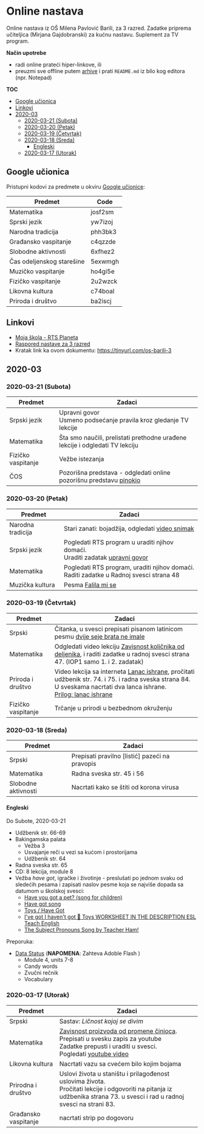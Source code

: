 <!-- omit in toc -->
# Online nastava 

Online nastava iz OŠ Milena Pavlović Barili, za 3 razred. Zadatke priprema učiteljica (Mirjana Gajdobranski) za kućnu nastavu. Suplement za TV program.

**Način upotrebe**

- radi online prateći hiper-linkove, ili
- preuzmi sve offline putem [arhive](https://github.com/majkinetor/online-nastava/archive/master.zip) i prati `README.md` iz bilo kog editora (npr. Notepad)

**TOC**

- [Google učionica](#google-u%c4%8dionica)
- [Linkovi](#linkovi)
- [2020-03](#2020-03)
  - [2020-03-21 (Subota)](#2020-03-21-subota)
  - [2020-03-20 (Petak)](#2020-03-20-petak)
  - [2020-03-19 (Četvrtak)](#2020-03-19-%c4%8cetvrtak)
  - [2020-03-18 (Sreda)](#2020-03-18-sreda)
    - [Engleski](#engleski)
  - [2020-03-17 (Utorak)](#2020-03-17-utorak)

## Google učionica

Pristupni kodovi za predmete u okviru [Google učionice](https://classroom.google.com):

|          Predmet          |  Code   |
| ------------------------- | ------- |
| Matematika                | josf2sm |
| Sprski jezik              | yw7izoj |
| Narodna tradicija         | phh3bk3 |
| Građansko vaspitanje      | c4qzzde |
| Slobodne aktivnosti       | 6xfhez2 |
| Čas odeljenskog starešine | 5exwmgh |
| Muzičko vaspitanje        | ho4gi5e |
| Fizičko vaspitanje        | 2u2wzck |
| Likovna kultura           | c74boal |
| Priroda i društvo         | ba2iscj |



## Linkovi

- [Moja škola - RTS Planeta](https://rtsplaneta.rs/video/list/category/524/3-razred)
- [Raspored nastave za 3 razred](https://www.rasporednastave.gov.rs/iii-razred.php)
- Kratak link ka ovom dokumentu: https://tinyurl.com/os-barili-3


## 2020-03

### 2020-03-21 (Subota)

|      Predmet       |                                           Zadaci                                            |
| ------------------ | ------------------------------------------------------------------------------------------- |
| Srpski jezik       | Upravni govor<br>Usmeno podsećanje pravila kroz gledanje TV lekcije                         |
| Matematika         | Šta smo naučili, prelistati prethodne urađene lekcije i odgledati TV lekciju                |
| Fizičko vaspitanje | Vežbe istezanja                                                                             |
| ČOS                | Pozorišna predstava - odgledati online pozorišnu predstavu [pinokio](https://www.youtube.com/watch?v=L26fGVHC4Ws&feature=emb_title) |

### 2020-03-20 (Petak)

|      Predmet      |                                          Zadaci                                           |
| ----------------- | ----------------------------------------------------------------------------------------- |
| Narodna tradicija | Stari zanati: bojadžija, odgledati [video snimak]                                         |
| Srpski jezik      | Pogledati RTS program u uraditi njihov domaći.<br>Uraditi zadatak [upravni govor]         |
| Matematika        | Pogledati RTS program, uraditi njihov domaći.<br>Raditi zadatke u Radnoj svesci strana 48 |
| Muzička kultura   | Pesma [Falila mi se]                                                                      |


[video snimak]: https://www.youtube.com/watch?time_continue=2&v=X7glIjxX2Gs&feature=emb_title
[upravni govor]: a/srp/upravni-govor.md 
[Falila mi se]: https://www.youtube.com/watch?v=3ty1AgjQxkw

### 2020-03-19 (Četvrtak)


|      Predmet       |                                                                                    Zadaci                                                                                    |
| ------------------ | ---------------------------------------------------------------------------------------------------------------------------------------------------------------------------- |
| Srpski             | Čitanka, u svesci prepisati  pisanom latinicom pesmu [dvije seje brata ne imale]                                                                                             |
| Matematika         | Odgledati video lekciju [Zavisnost količnika od deljenika], i raditi zadatke u radnoj svesci strana 47. (IOP1 samo 1. i 2. zadatak)                                          |
| Priroda i društvo  | Video lekcija sa interneta [Lanac ishrane], pročitati udžbenik str. 74. i 75. i radna sveska strana 84.<br>U sveskama nacrtati dva lanca ishrane.<br>[Prilog: lanac ishrane] |
| Fizičko vaspitanje | Trčanje u prirodi u bezbednom okruženju                                                                                                                                      |

[dvije seje brata ne imale]:        https://raw.githubusercontent.com/majkinetor/online-nastava/master/a/srp/dvije-seje.jpg 
[Prilog: lanac ishrane]:            https://raw.githubusercontent.com/majkinetor/online-nastava/master/a/pid/lanac-ishrane.jpg
[Lanac ishrane]:                    https://www.youtube.com/watch?v=zeU3NbSRLtE&feature=youtu.be
[Zavisnost količnika od deljenika]: https://www.youtube.com/watch?v=MN_255T_fMc

### 2020-03-18 (Sreda)

|       Predmet       |                     Zadaci                     |
| ------------------- | ---------------------------------------------- |
| Srpski              | Prepisati pravilno [listić] pazeći na pravopis |
| Matematika          | Radna sveska str. 45 i 56                      |
| Slobodne aktivnosti | Nacrtati kako se štiti od korona virusa        |

[listć]: https://raw.githubusercontent.com/majkinetor/online-nastava/master/a/srp/jadransko_more.jpg

#### Engleski

Do Subote, 2020-03-21

- Udžbenik str. 66-69 
- Bakingamska palata 
    - Vežba 3
    - Usvajanje reči u vezi sa kućom i prostorijama 
    - Udžbenik str. 64
- Radna sveska str. 65
- CD: 8 lekcija, module 8
- Vežba *have got*, igračke i životinje - preslušati po jednom svaku od sledećih pesama i zapisati naslov pesme koja se najviše dopada sa datumom u školskoj svesci:
    - [Have you got a pet? (song for children)](https://www.youtube.com/watch?v=6qh_qTOgkhY&feature=youtu.be)
    - [Have got song](https://www.youtube.com/watch?v=zxl7RXsnDA4&feature=youtu.be)
    - [Toys / Have Got](https://www.youtube.com/watch?v=qAFZU1qliJI&feature=youtu.be)
    - [I've got I haven't got 🙂 Toys WORKSHEET IN THE DESCRIPTION ESL Teach English](https://www.youtube.com/watch?v=ibTiIaI6KsE&feature=youtu.be)
    - [The Subject Pronouns Song by Teacher Ham!](https://www.youtube.com/watch?v=9BmvvC9qe2s&feature=youtu.be)

Preporuka:

- [Data Status](https://www.mmpublications.com/Serbia/) (**NAPOMENA**: Zahteva Adoble Flash )
    - Module 4, units 7-8  
    - Candy words
    - Zvučni rečnik
    - Vocabulary

### 2020-03-17 (Utorak)

|       Predmet        |                                                                                   Zadaci                                                                                    |
| -------------------- | --------------------------------------------------------------------------------------------------------------------------------------------------------------------------- |
| Srpski               | Sastav: *Ličnost kojoj se divim*                                                                                                                                            |
| Matematika           | [Zavisnost proizvoda od promene činioca](a/mat/zavisnost-proizvoda-od-cinilaca.jpg).<br>Prepisati u svesku zapis za youtube<br> Zadatke prepusti i uraditi u svesci. <br> Pogledati [youtube video](https://www.youtube.com/watch?v=94lh6Le_Dmc&feature=youtu.be)                                                   |
| Likovna kultura      | Nacrtati vazu sa cvećem bilo kojim bojama                                                                                                                                   |
| Prirodna i društvo   | Uslovi života u staništu i prilagođenost uslovima života.<br>Pročitati lekcije i odgovoriti na pitanja iz udžbenika strana 73. u svesci i rad u radnoj svesci na strani 83. |
| Građansko vaspitanje | nacrtati strip po dogovoru                                                                                                                                                  |

